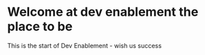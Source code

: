 # Welcome at dev enablement the place to be

This is the start of Dev Enablement - wish us success 
